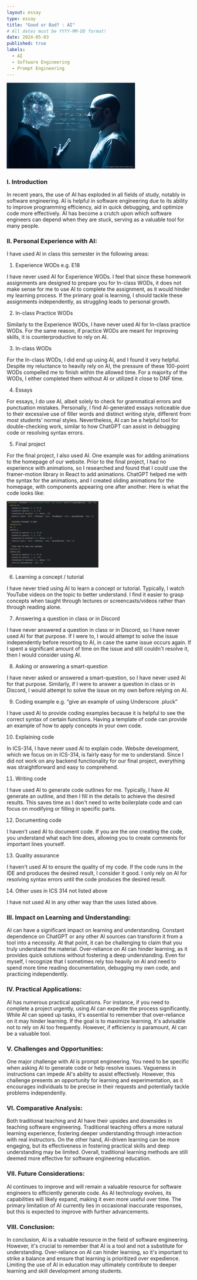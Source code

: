 ```yaml
---
layout: essay
type: essay
title: "Good or Bad? : AI"
# All dates must be YYYY-MM-DD format!
date: 2024-05-03
published: true
labels:
  - AI
  - Software Engineering
  - Prompt Engineering
---
```


<img width="350px" class="rounded float-start pe-4" src="../img/cotton/AI_person.jpg">

### I. Introduction

In recent years, the use of AI has exploded in all fields of study, notably in software engineering. AI is helpful in software engineering due to its ability to improve programming efficiency, aid in quick debugging, and optimize code more effectively. AI has become a crutch upon which software engineers can depend when they are stuck, serving as a valuable tool for many people.

### II. Personal Experience with AI:
I have used AI in class this semester in the following areas:

1. Experience WODs e.g. E18

I have never used AI for Experience WODs. I feel that since these homework assignments are designed to prepare you for In-class WODs, it does not make sense for me to use AI to complete the assignment, as it would hinder my learning process. If the primary goal is learning, I should tackle these assignments independently, as struggling leads to personal growth.


2. In-class Practice WODs

Similarly to the Experience WODs, I have never used AI for In-class practice WODs. For the same reason, if practice WODs are meant for improving skills, it is counterproductive to rely on AI.

3. In-class WODs

For the In-class WODs, I did end up using AI, and I found it very helpful. Despite my reluctance to heavily rely on AI, the pressure of these 100-point WODs compelled me to finish within the allowed time. For a majority of the WODs, I either completed them without AI or utilized it close to DNF time.

4. Essays

For essays, I do use AI, albeit solely to check for grammatical errors and punctuation mistakes. Personally, I find AI-generated essays noticeable due to their excessive use of filler words and distinct writing style, different from most students' normal styles. Nevertheless, AI can be a helpful tool for double-checking work, similar to how ChatGPT can assist in debugging code or resolving syntax errors.

5. Final project

For the final project, I also used AI. One example was for adding animations to the homepage of our website. Prior to the final project, I had no experience with animations, so I researched and found that I could use the framer-motion library in React to add animations. ChatGPT helped me with the syntax for the animations, and I created sliding animations for the homepage, with components appearing one after another. Here is what the code looks like:

<img width="250px" class="rounded float-start pe-4" src="../img/cotton/framer_motion.png">

6. Learning a concept / tutorial

I have never tried using AI to learn a concept or tutorial. Typically, I watch YouTube videos on the topic to better understand. I find it easier to grasp concepts when taught through lectures or screencasts/videos rather than through reading alone.

7. Answering a question in class or in Discord

I have never answered a question in class or in Discord, so I have never used AI for that purpose. If I were to, I would attempt to solve the issue independently before resorting to AI, in case the same issue occurs again. If I spent a significant amount of time on the issue and still couldn't resolve it, then I would consider using AI.

8. Asking or answering a smart-question

I have never asked or answered a smart-question, so I have never used AI for that purpose. Similarly, if I were to answer a question in class or in Discord, I would attempt to solve the issue on my own before relying on AI.

9. Coding example e.g. “give an example of using Underscore .pluck”

I have used AI to provide coding examples because it is helpful to see the correct syntax of certain functions. Having a template of code can provide an example of how to apply concepts in your own code.

10. Explaining code

In ICS-314, I have never used AI to explain code. Website development, which we focus on in ICS-314, is fairly easy for me to understand. Since I did not work on any backend functionality for our final project, everything was straightforward and easy to comprehend.

11. Writing code

I have used AI to generate code outlines for me. Typically, I have AI generate an outline, and then I fill in the details to achieve the desired results. This saves time as I don't need to write boilerplate code and can focus on modifying or filling in specific parts.

12. Documenting code

I haven't used AI to document code. If you are the one creating the code, you understand what each line does, allowing you to create comments for important lines yourself.

13. Quality assurance

I haven't used AI to ensure the quality of my code. If the code runs in the IDE and produces the desired result, I consider it good. I only rely on AI for resolving syntax errors until the code produces the desired result.

14. Other uses in ICS 314 not listed above

I have not used AI in any other way than the uses listed above.

### III. Impact on Learning and Understanding:

AI can have a significant impact on learning and understanding. Constant dependence on ChatGPT or any other AI sources can transform it from a tool into a necessity. At that point, it can be challenging to claim that you truly understand the material. Over-reliance on AI can hinder learning, as it provides quick solutions without fostering a deep understanding. Even for myself, I recognize that I sometimes rely too heavily on AI and need to spend more time reading documentation, debugging my own code, and practicing independently.


### IV. Practical Applications:

AI has numerous practical applications. For instance, if you need to complete a project urgently, using AI can expedite the process significantly. While AI can speed up tasks, it's essential to remember that over-reliance on it may hinder learning. If the goal is to maximize learning, it's advisable not to rely on AI too frequently. However, if efficiency is paramount, AI can be a valuable tool.

### V. Challenges and Opportunities:

One major challenge with AI is prompt engineering. You need to be specific when asking AI to generate code or help resolve issues. Vagueness in instructions can impede AI's ability to assist effectively. However, this challenge presents an opportunity for learning and experimentation, as it encourages individuals to be precise in their requests and potentially tackle problems independently.

### VI. Comparative Analysis:

Both traditional teaching and AI have their upsides and downsides in teaching software engineering. Traditional teaching offers a more natural learning experience, fostering deeper understanding through interaction with real instructors. On the other hand, AI-driven learning can be more engaging, but its effectiveness in fostering practical skills and deep understanding may be limited. Overall, traditional learning methods are still deemed more effective for software engineering education.

### VII. Future Considerations:

AI continues to improve and will remain a valuable resource for software engineers to efficiently generate code. As AI technology evolves, its capabilities will likely expand, making it even more useful over time. The primary limitation of AI currently lies in occasional inaccurate responses, but this is expected to improve with further advancements.

### VIII. Conclusion:

In conclusion, AI is a valuable resource in the field of software engineering. However, it's crucial to remember that AI is a tool and not a substitute for understanding. Over-reliance on AI can hinder learning, so it's important to strike a balance and ensure that learning is prioritized over expedience. Limiting the use of AI in education may ultimately contribute to deeper learning and skill development among students.